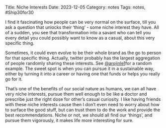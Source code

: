 Title: Niche Interests
Date: 2023-12-05
Category: notes
Tags: notes, #Ship30for30


I find it fascinating how people can be very normal on the surface, till you ask a question that unlocks their ‘thing’ - some niche interest they have. 
All of a sudden, you see that transformation into a savant who can tell you every detail you could possibly want to know as a casual, about this very specific thing.

Sometimes, it could even evolve to be their whole brand as the go to person for that specific thing. Actually, twitter probably has the largest aggregation of people randomly sharing these interests. See [@arojinle1](https://twitter.com/arojinle1)for a random example. The sweet spot is when you can pursue it in a sustainable way, either by turning it into a career or having one that funds or helps you really go for it. 

That’s one of the benefits of our social nature as humans, we can all have very niche interests, pursue them well enough to be like a doctor and prescribe just the right dose for other’s casual curiosity. I like having friends with these niche interests cause then I don’t even need to worry about how to surface the good stuff, but can trust them to do the work and provide the best recommendations. 
Niche or not, we should all find our ‘things’,  and pursue them vigorously, it makes life more interesting for sure.

